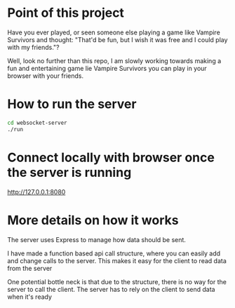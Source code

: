 # Point of this project
Have you ever played, or seen someone else playing a game like Vampire Survivors and thought: 
"That'd be fun, but I wish it was free and I could play with my friends."? 

Well, look no further than this repo, I am slowly working towards making a fun and entertaining game lie Vampire Survivors you can play in your browser with your friends.
# How to run the server
```bash
cd websocket-server
./run
```
# Connect locally with browser once the server is running
[](http://127.0.0.1:8080)http://127.0.0.1:8080


# More details on how it works
The server uses Express to manage how data should be sent.

I have made a function based api call structure, where you can easily add and change calls to the server. This makes it easy for the client to read data from the server

One potential bottle neck is that due to the structure, there is no way for the server to call the client. The server has to rely on the client to send data when it's ready
